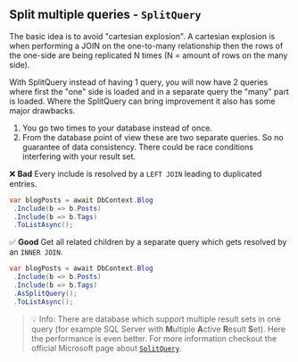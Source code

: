 ## Split multiple queries - `SplitQuery`

The basic idea is to avoid "cartesian explosion". A cartesian explosion is when performing a JOIN on the one-to-many relationship then the rows of the one-side are being replicated N times (N = amount of rows on the many side).

With SplitQuery instead of having 1 query, you will now have 2 queries where first the "one" side is loaded and in a separate query the "many" part is loaded. Where the SplitQuery can bring improvement it also has some major drawbacks.

1. You go two times to your database instead of once.
2. From the database point of view these are two separate queries. So no guarantee of data consistency. There could be race conditions interfering with your result set.


❌ **Bad** Every include is resolved by a `LEFT JOIN` leading to duplicated entries.
```csharp
var blogPosts = await DbContext.Blog
 .Include(b => b.Posts)
 .Include(b => b.Tags)
 .ToListAsync();
```

✅ **Good** Get all related children by a separate query which gets resolved by an `INNER JOIN`.
```csharp
var blogPosts = await DbContext.Blog
 .Include(b => b.Posts)
 .Include(b => b.Tags)
 .AsSplitQuery();
 .ToListAsync();
```

> 💡 Info: There are database which support multiple result sets in one query (for example SQL Server with **M**ultiple **A**ctive **R**esult **S**et). Here the performance is even better. For more information checkout the official Microsoft page about [`SplitQuery`](https://docs.microsoft.com/en-us/ef/core/querying/single-split-queries).
